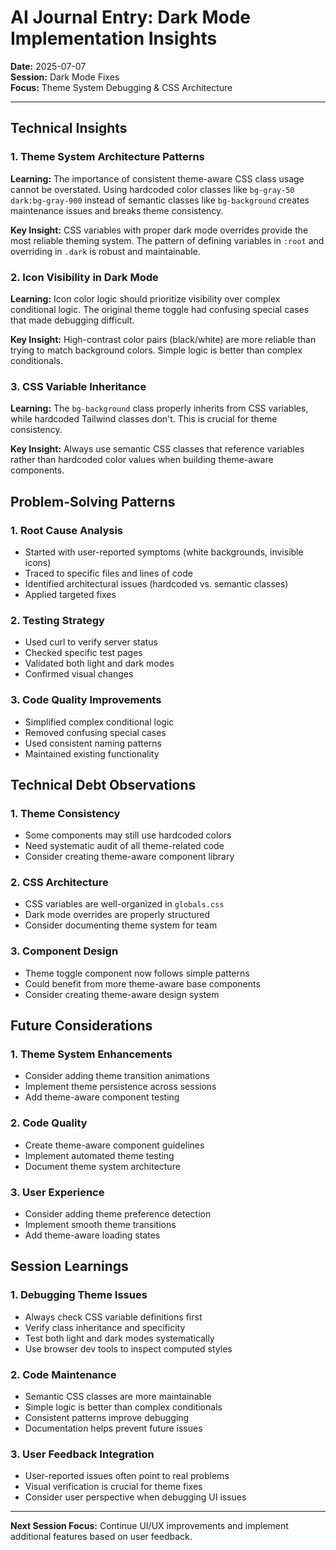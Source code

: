# AI Journal Entry: Dark Mode Implementation Insights

**Date:** 2025-07-07  
**Session:** Dark Mode Fixes  
**Focus:** Theme System Debugging & CSS Architecture  

---

## Technical Insights

### 1. **Theme System Architecture Patterns**

**Learning:** The importance of consistent theme-aware CSS class usage cannot be overstated. Using hardcoded color classes like `bg-gray-50 dark:bg-gray-900` instead of semantic classes like `bg-background` creates maintenance issues and breaks theme consistency.

**Key Insight:** CSS variables with proper dark mode overrides provide the most reliable theming system. The pattern of defining variables in `:root` and overriding in `.dark` is robust and maintainable.

### 2. **Icon Visibility in Dark Mode**

**Learning:** Icon color logic should prioritize visibility over complex conditional logic. The original theme toggle had confusing special cases that made debugging difficult.

**Key Insight:** High-contrast color pairs (black/white) are more reliable than trying to match background colors. Simple logic is better than complex conditionals.

### 3. **CSS Variable Inheritance**

**Learning:** The `bg-background` class properly inherits from CSS variables, while hardcoded Tailwind classes don't. This is crucial for theme consistency.

**Key Insight:** Always use semantic CSS classes that reference variables rather than hardcoded color values when building theme-aware components.

## Problem-Solving Patterns

### 1. **Root Cause Analysis**
- Started with user-reported symptoms (white backgrounds, invisible icons)
- Traced to specific files and lines of code
- Identified architectural issues (hardcoded vs. semantic classes)
- Applied targeted fixes

### 2. **Testing Strategy**
- Used curl to verify server status
- Checked specific test pages
- Validated both light and dark modes
- Confirmed visual changes

### 3. **Code Quality Improvements**
- Simplified complex conditional logic
- Removed confusing special cases
- Used consistent naming patterns
- Maintained existing functionality

## Technical Debt Observations

### 1. **Theme Consistency**
- Some components may still use hardcoded colors
- Need systematic audit of all theme-related code
- Consider creating theme-aware component library

### 2. **CSS Architecture**
- CSS variables are well-organized in `globals.css`
- Dark mode overrides are properly structured
- Consider documenting theme system for team

### 3. **Component Design**
- Theme toggle component now follows simple patterns
- Could benefit from more theme-aware base components
- Consider creating theme-aware design system

## Future Considerations

### 1. **Theme System Enhancements**
- Consider adding theme transition animations
- Implement theme persistence across sessions
- Add theme-aware component testing

### 2. **Code Quality**
- Create theme-aware component guidelines
- Implement automated theme testing
- Document theme system architecture

### 3. **User Experience**
- Consider adding theme preference detection
- Implement smooth theme transitions
- Add theme-aware loading states

## Session Learnings

### 1. **Debugging Theme Issues**
- Always check CSS variable definitions first
- Verify class inheritance and specificity
- Test both light and dark modes systematically
- Use browser dev tools to inspect computed styles

### 2. **Code Maintenance**
- Semantic CSS classes are more maintainable
- Simple logic is better than complex conditionals
- Consistent patterns improve debugging
- Documentation helps prevent future issues

### 3. **User Feedback Integration**
- User-reported issues often point to real problems
- Visual verification is crucial for theme fixes
- Consider user perspective when debugging UI issues

---

**Next Session Focus:** Continue UI/UX improvements and implement additional features based on user feedback. 